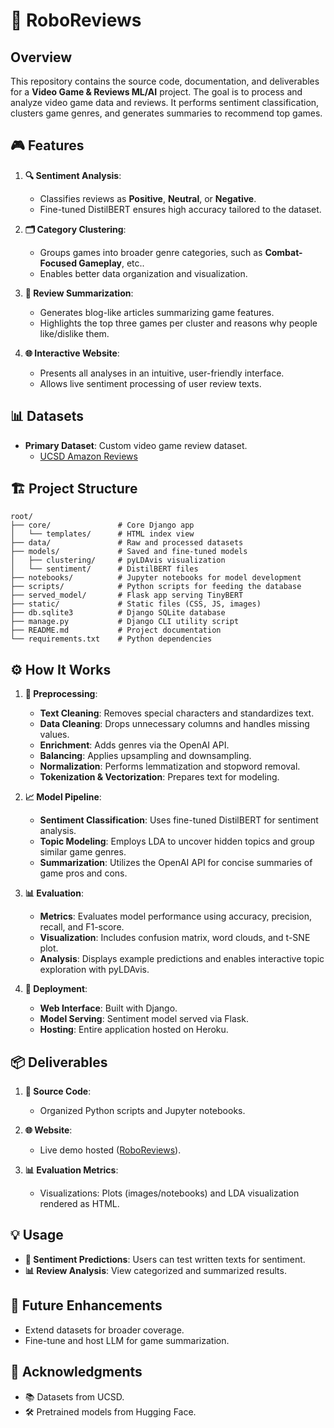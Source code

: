 # 🤖 **RoboReviews**

## Overview

This repository contains the source code, documentation, and deliverables for a **Video Game & Reviews ML/AI** project. The goal is to process and analyze video game data and reviews. It performs sentiment classification, clusters game genres, and generates summaries to recommend top games.

## 🎮 **Features**

1. **🔍 Sentiment Analysis**:
   - Classifies reviews as **Positive**, **Neutral**, or **Negative**.
   - Fine-tuned DistilBERT ensures high accuracy tailored to the dataset.

2. **🗂️ Category Clustering**:
   - Groups games into broader genre categories, such as **Combat-Focused Gameplay**, etc..
   - Enables better data organization and visualization.

3. **📝 Review Summarization**:
   - Generates blog-like articles summarizing game features.
   - Highlights the top three games per cluster and reasons why people like/dislike them.

4. **🌐 Interactive Website**:
   - Presents all analyses in an intuitive, user-friendly interface.
   - Allows live sentiment processing of user review texts.

## 📊 **Datasets**

- **Primary Dataset**: Custom video game review dataset.
  - [UCSD Amazon Reviews](https://cseweb.ucsd.edu/~jmcauley/datasets.html#amazon_reviews)

## 🏗️ **Project Structure**

```
root/
├── core/               # Core Django app
│   └── templates/      # HTML index view
├── data/               # Raw and processed datasets
├── models/             # Saved and fine-tuned models
│   ├── clustering/     # pyLDAvis visualization
│   └── sentiment/      # DistilBERT files
├── notebooks/          # Jupyter notebooks for model development
├── scripts/            # Python scripts for feeding the database
├── served_model/       # Flask app serving TinyBERT
├── static/             # Static files (CSS, JS, images)
├── db.sqlite3          # Django SQLite database
├── manage.py           # Django CLI utility script
├── README.md           # Project documentation
└── requirements.txt    # Python dependencies
```

## ⚙️ **How It Works**

1. **🧹 Preprocessing**:
   - **Text Cleaning**: Removes special characters and standardizes text.  
   - **Data Cleaning**: Drops unnecessary columns and handles missing values.  
   - **Enrichment**: Adds genres via the OpenAI API.  
   - **Balancing**: Applies upsampling and downsampling.  
   - **Normalization**: Performs lemmatization and stopword removal.  
   - **Tokenization & Vectorization**: Prepares text for modeling.  

2. **📈 Model Pipeline**:
   - **Sentiment Classification**: Uses fine-tuned DistilBERT for sentiment analysis.  
   - **Topic Modeling**: Employs LDA to uncover hidden topics and group similar game genres.  
   - **Summarization**: Utilizes the OpenAI API for concise summaries of game pros and cons.  

3. **📊 Evaluation**:
   - **Metrics**: Evaluates model performance using accuracy, precision, recall, and F1-score.  
   - **Visualization**: Includes confusion matrix, word clouds, and t-SNE plot.  
   - **Analysis**: Displays example predictions and enables interactive topic exploration with pyLDAvis.  

4. **🚀 Deployment**:
   - **Web Interface**: Built with Django.  
   - **Model Serving**: Sentiment model served via Flask.  
   - **Hosting**: Entire application hosted on Heroku.  

## 📦 **Deliverables**

1. **📜 Source Code**:
   - Organized Python scripts and Jupyter notebooks.

2. **🌐 Website**:
   - Live demo hosted ([RoboReviews](https://robo-reviews-c8f7c8e0c66c.herokuapp.com/)).

3. **📊 Evaluation Metrics**:
   - Visualizations: Plots (images/notebooks) and LDA visualization rendered as HTML.

## 💡 **Usage**

- **💬 Sentiment Predictions**: Users can test written texts for sentiment.
- **📊 Review Analysis**: View categorized and summarized results.

## 🚧 **Future Enhancements**

- Extend datasets for broader coverage.
- Fine-tune and host LLM for game summarization.

## 🙌 **Acknowledgments**

- 📚 Datasets from UCSD.
- 🛠️ Pretrained models from Hugging Face.
